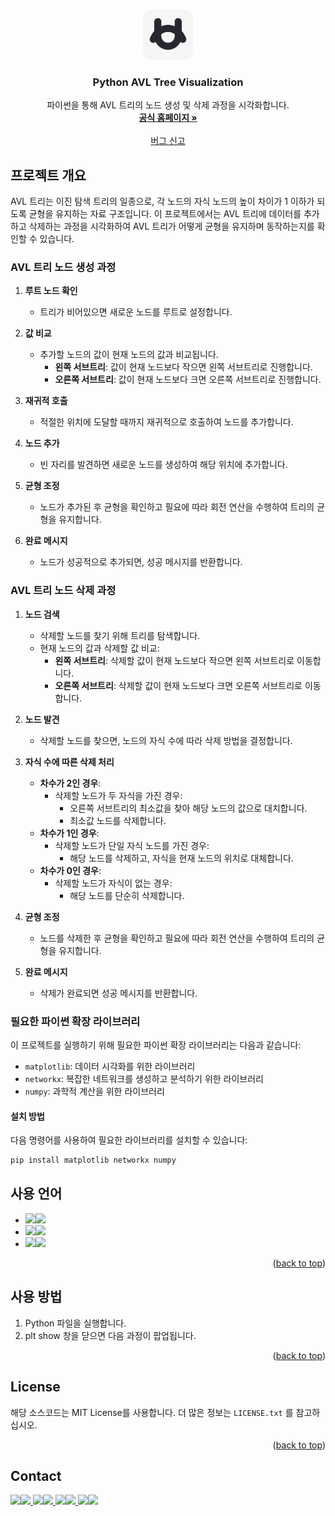 <a id="readme-top"></a>

<!-- PROJECT LOGO -->
<br />
<div align="center">
  <a href="https://github.com/5rang9tan/Python-AVL-Visualization">
    <img src="cubes/logo.svg" alt="Logo" width="80" height="80">
  </a>

  <h3 align="center">Python AVL Tree Visualization</h3>

  <p align="center">
    파이썬을 통해 AVL 트리의 노드 생성 및 삭제 과정을 시각화합니다.
    <br />
    <a href="https://cubes.kr"><strong>공식 홈페이지 »</strong></a>
    <br />
    <br />
    <a href="mailto:taeyang@cubes.kr">버그 신고</a>
  </p>
</div>

<!-- ABOUT THE PROJECT -->
## 프로젝트 개요

AVL 트리는 이진 탐색 트리의 일종으로, 각 노드의 자식 노드의 높이 차이가 1 이하가 되도록 균형을 유지하는 자료 구조입니다. 이 프로젝트에서는 AVL 트리에 데이터를 추가하고 삭제하는 과정을 시각화하여 AVL 트리가 어떻게 균형을 유지하며 동작하는지를 확인할 수 있습니다.

### AVL 트리 노드 생성 과정

1. **루트 노드 확인**
   - 트리가 비어있으면 새로운 노드를 루트로 설정합니다.

2. **값 비교**
   - 추가할 노드의 값이 현재 노드의 값과 비교됩니다.
     - **왼쪽 서브트리**: 값이 현재 노드보다 작으면 왼쪽 서브트리로 진행합니다.
     - **오른쪽 서브트리**: 값이 현재 노드보다 크면 오른쪽 서브트리로 진행합니다.

3. **재귀적 호출**
   - 적절한 위치에 도달할 때까지 재귀적으로 호출하여 노드를 추가합니다.

4. **노드 추가**
   - 빈 자리를 발견하면 새로운 노드를 생성하여 해당 위치에 추가합니다.

5. **균형 조정**
   - 노드가 추가된 후 균형을 확인하고 필요에 따라 회전 연산을 수행하여 트리의 균형을 유지합니다.

6. **완료 메시지**
   - 노드가 성공적으로 추가되면, 성공 메시지를 반환합니다.
  
### AVL 트리 노드 삭제 과정

1. **노드 검색**
   - 삭제할 노드를 찾기 위해 트리를 탐색합니다.
   - 현재 노드의 값과 삭제할 값 비교:
     - **왼쪽 서브트리**: 삭제할 값이 현재 노드보다 작으면 왼쪽 서브트리로 이동합니다.
     - **오른쪽 서브트리**: 삭제할 값이 현재 노드보다 크면 오른쪽 서브트리로 이동합니다.

2. **노드 발견**
   - 삭제할 노드를 찾으면, 노드의 자식 수에 따라 삭제 방법을 결정합니다.

3. **자식 수에 따른 삭제 처리**
   - **차수가 2인 경우**:
     - 삭제할 노드가 두 자식을 가진 경우:
       - 오른쪽 서브트리의 최소값을 찾아 해당 노드의 값으로 대치합니다.
       - 최소값 노드를 삭제합니다.
   - **차수가 1인 경우**:
     - 삭제할 노드가 단일 자식 노드를 가진 경우:
       - 해당 노드를 삭제하고, 자식을 현재 노드의 위치로 대체합니다.
   - **차수가 0인 경우**:
     - 삭제할 노드가 자식이 없는 경우:
       - 해당 노드를 단순히 삭제합니다.

4. **균형 조정**
   - 노드를 삭제한 후 균형을 확인하고 필요에 따라 회전 연산을 수행하여 트리의 균형을 유지합니다.

5. **완료 메시지**
   - 삭제가 완료되면 성공 메시지를 반환합니다.

### 필요한 파이썬 확장 라이브러리

이 프로젝트를 실행하기 위해 필요한 파이썬 확장 라이브러리는 다음과 같습니다:

- `matplotlib`: 데이터 시각화를 위한 라이브러리
- `networkx`: 복잡한 네트워크를 생성하고 분석하기 위한 라이브러리
- `numpy`: 과학적 계산을 위한 라이브러리

#### 설치 방법

다음 명령어를 사용하여 필요한 라이브러리를 설치할 수 있습니다:

```bash
pip install matplotlib networkx numpy
```
## 사용 언어

- <img src="https://img.shields.io/badge/Operating System-%23121011?style=for-the-badge"><img src="https://img.shields.io/badge/macOS-000000?style=for-the-badge&logo=apple&logoColor=white">
- <img src="https://img.shields.io/badge/Language-%23121011?style=for-the-badge"><img src="https://img.shields.io/badge/Python-3776AB?style=for-the-badge&logo=python&logoColor=white">
- <img src="https://img.shields.io/badge/Project Encoding-%23121011?style=for-the-badge"><img src="https://img.shields.io/badge/UTF 8-EA2328?style=for-the-badge">

<p align="right">(<a href="#readme-top">back to top</a>)</p>




<!-- GETTING STARTED -->
## 사용 방법
1. Python 파일을 실행합니다.
2. plt show 창을 닫으면 다음 과정이 팝업됩니다.

<p align="right">(<a href="#readme-top">back to top</a>)</p>



<!-- LICENSE -->
## License

해당 소스코드는 MIT License를 사용합니다. 더 많은 정보는 `LICENSE.txt` 를 참고하십시오.

<p align="right">(<a href="#readme-top">back to top</a>)</p>



<!-- CONTACT -->
## Contact

  <a href="https://instagram.com/5rang9tan">
    <img src="https://img.shields.io/badge/Instagram-E4405F?style=for-the-badge&logo=instagram&logoColor=white"><img src="https://img.shields.io/badge/@5rang9tan-515151?style=for-the-badge">
  </a>
  <a href="https://x.com/5rang9tan">
    <img src="https://img.shields.io/badge/X-000000?style=for-the-badge&logo=x&logoColor=white"><img src="https://img.shields.io/badge/@5rang9tan-515151?style=for-the-badge">
  </a>
  <a href="https://threads.net/5rang9tan">
    <img src="https://img.shields.io/badge/Threads-000000?style=for-the-badge&logo=threads&logoColor=white"><img src="https://img.shields.io/badge/@5rang9tan-515151?style=for-the-badge">
  </a>
  <a href="mailto:﻿"taeyang@cubes.kr">
    <img src="https://img.shields.io/badge/mail-000000?style=for-the-badge&logo=gmail&logoColor=white"><img src="https://img.shields.io/badge/taeyang@cubes.kr-515151?style=for-the-badge">
  </a>
